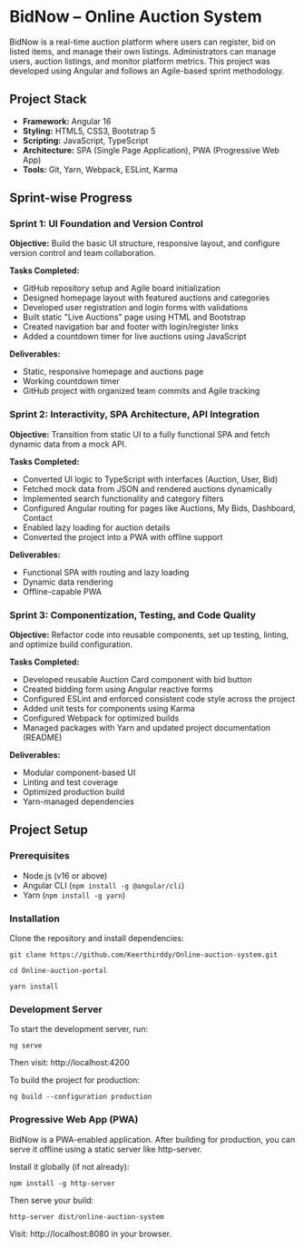 # BidNow – Online Auction System

BidNow is a real-time auction platform where users can register, bid on listed items, and manage their own listings. Administrators can manage users, auction listings, and monitor platform metrics. This project was developed using Angular and follows an Agile-based sprint methodology.

## Project Stack

- **Framework:** Angular 16  
- **Styling:** HTML5, CSS3, Bootstrap 5  
- **Scripting:** JavaScript, TypeScript  
- **Architecture:** SPA (Single Page Application), PWA (Progressive Web App)  
- **Tools:** Git, Yarn, Webpack, ESLint, Karma  

## Sprint-wise Progress

### Sprint 1: UI Foundation and Version Control

**Objective:** Build the basic UI structure, responsive layout, and configure version control and team collaboration.

**Tasks Completed:**
- GitHub repository setup and Agile board initialization
- Designed homepage layout with featured auctions and categories
- Developed user registration and login forms with validations
- Built static "Live Auctions" page using HTML and Bootstrap
- Created navigation bar and footer with login/register links
- Added a countdown timer for live auctions using JavaScript

**Deliverables:**
- Static, responsive homepage and auctions page
- Working countdown timer
- GitHub project with organized team commits and Agile tracking

### Sprint 2: Interactivity, SPA Architecture, API Integration

**Objective:** Transition from static UI to a fully functional SPA and fetch dynamic data from a mock API.

**Tasks Completed:**
- Converted UI logic to TypeScript with interfaces (Auction, User, Bid)
- Fetched mock data from JSON and rendered auctions dynamically
- Implemented search functionality and category filters
- Configured Angular routing for pages like Auctions, My Bids, Dashboard, Contact
- Enabled lazy loading for auction details
- Converted the project into a PWA with offline support

**Deliverables:**
- Functional SPA with routing and lazy loading
- Dynamic data rendering
- Offline-capable PWA

### Sprint 3: Componentization, Testing, and Code Quality

**Objective:** Refactor code into reusable components, set up testing, linting, and optimize build configuration.

**Tasks Completed:**
- Developed reusable Auction Card component with bid button
- Created bidding form using Angular reactive forms
- Configured ESLint and enforced consistent code style across the project
- Added unit tests for components using Karma
- Configured Webpack for optimized builds
- Managed packages with Yarn and updated project documentation (README)

**Deliverables:**
- Modular component-based UI
- Linting and test coverage
- Optimized production build
- Yarn-managed dependencies

## Project Setup

### Prerequisites
- Node.js (v16 or above)
- Angular CLI (`npm install -g @angular/cli`)
- Yarn (`npm install -g yarn`)

### Installation

Clone the repository and install dependencies:

`git clone https://github.com/Keerthirddy/Online-auction-system.git`

`cd Online-auction-portal`

`yarn install`

### Development Server 

To start the development server, run: 

`ng serve`

Then visit: http://localhost:4200

To build the project for production:

`ng build --configuration production`

### Progressive Web App (PWA) 

BidNow is a PWA-enabled application. After building for production, you can serve it offline using a static server like http-server.

Install it globally (if not already):

`npm install -g http-server`

Then serve your build:

`http-server dist/online-auction-system`

Visit: http://localhost:8080 in your browser.